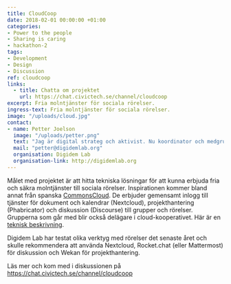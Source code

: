 ```yaml
---
title: CloudCoop
date: 2018-02-01 00:00:00 +01:00
categories:
- Power to the people
- Sharing is caring
- hackathon-2
tags:
- Development
- Design
- Discussion
ref: cloudcoop
links:
  - title: Chatta om projektet
    url: https://chat.civictech.se/channel/cloudcoop
excerpt: Fria molntjänster för sociala rörelser.
ingress-text: Fria molntjänster för sociala rörelser.
image: "/uploads/cloud.jpg"
contact:
- name: Petter Joelson
  image: "/uploads/petter.png"
  text: "Jag är digital strateg och aktivist. Nu koordinator och medgrundare av Digidem Lab, tidigare startade och drev jag en kooperativ webbyrå i åtta år och innan dess var jag yrkesdemonstrant ;)"
  mail: "petter@digidemlab.org"
  organisation: Digidem Lab
  organisation-link: http://digidemlab.org
---
```


Målet med projektet är att hitta tekniska lösningar för att kunna erbjuda fria och säkra molntjänster till sociala rörelser.  Inspirationen kommer bland annat från spanska [CommonsCloud](https://www.commonscloud.coop/). De erbjuder gemensamt inlogg till tjänster för dokument och kalendrar (Nextcloud), projekthantering (Phabricator) och diskussion (Discourse) till grupper och rörelser. Grupperna som går med blir också delägare i cloud-kooperativet. Här är en [teknisk beskrivning](https://open.coop/2018/04/03/making-of-the-coop-cloud/).

Digidem Lab har testat olika verktyg med rörelser det senaste året och skulle rekommendera att använda Nextcloud, Rocket.chat (eller Mattermost) för diskussion och Wekan för projekthantering.

Läs mer och kom med i diskussionen på <https://chat.civictech.se/channel/cloudcoop>
